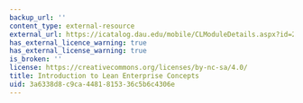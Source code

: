 ```yaml
---
backup_url: ''
content_type: external-resource
external_url: https://icatalog.dau.edu/mobile/CLModuleDetails.aspx?id=262
has_external_licence_warning: true
has_external_license_warning: true
is_broken: ''
license: https://creativecommons.org/licenses/by-nc-sa/4.0/
title: Introduction to Lean Enterprise Concepts
uid: 3a6338d8-c9ca-4481-8153-36c5b6c4306e
---
```

